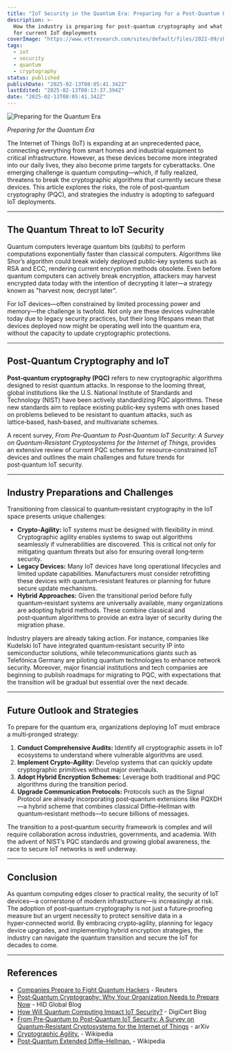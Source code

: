 ```yaml
---
title: "IoT Security in the Quantum Era: Preparing for a Post‐Quantum Future"
description: >-
  How the industry is preparing for post-quantum cryptography and what it means
  for current IoT deployments
coverImage: "https://www.vttresearch.com/sites/default/files/2022-09/shutterstock_2120412068.jpg"
tags:
  - iot
  - security
  - quantum
  - cryptography
status: published
publishDate: "2025-02-13T08:05:41.342Z"
lastEdited: "2025-02-13T08:13:37.394Z"
date: "2025-02-13T08:05:41.342Z"
---
```


![Preparing for the Quantum Era](https://www.vttresearch.com/sites/default/files/2022-09/shutterstock_2120412068.jpg)

<div class="flex justify-center mb-20">
  <span class="text-sm text-center text-white/70"><em>Preparing for the Quantum Era</em></span>
</div>

The Internet of Things (IoT) is expanding at an unprecedented pace, connecting everything from smart homes and industrial equipment to critical infrastructure. However, as these devices become more integrated into our daily lives, they also become prime targets for cyberattacks. One emerging challenge is quantum computing—which, if fully realized, threatens to break the cryptographic algorithms that currently secure these devices. This article explores the risks, the role of post‑quantum cryptography (PQC), and strategies the industry is adopting to safeguard IoT deployments.

---

## The Quantum Threat to IoT Security

Quantum computers leverage quantum bits (qubits) to perform computations exponentially faster than classical computers. Algorithms like Shor’s algorithm could break widely deployed public‑key systems such as RSA and ECC, rendering current encryption methods obsolete. Even before quantum computers can actively break encryption, attackers may harvest encrypted data today with the intention of decrypting it later—a strategy known as "harvest now, decrypt later".

For IoT devices—often constrained by limited processing power and memory—the challenge is twofold. Not only are these devices vulnerable today due to legacy security practices, but their long lifespans mean that devices deployed now might be operating well into the quantum era, without the capacity to update cryptographic protections.

---

## Post‑Quantum Cryptography and IoT

**Post‑quantum cryptography (PQC)** refers to new cryptographic algorithms designed to resist quantum attacks. In response to the looming threat, global institutions like the U.S. National Institute of Standards and Technology (NIST) have been actively standardizing PQC algorithms. These new standards aim to replace existing public‑key systems with ones based on problems believed to be resistant to quantum attacks, such as lattice‑based, hash‑based, and multivariate schemes.

A recent survey, _From Pre‑Quantum to Post‑Quantum IoT Security: A Survey on Quantum‑Resistant Cryptosystems for the Internet of Things_, provides an extensive review of current PQC schemes for resource‑constrained IoT devices and outlines the main challenges and future trends for post‑quantum IoT security.

---

## Industry Preparations and Challenges

Transitioning from classical to quantum‑resistant cryptography in the IoT space presents unique challenges:

- **Crypto‑Agility:** IoT systems must be designed with flexibility in mind. Cryptographic agility enables systems to swap out algorithms seamlessly if vulnerabilities are discovered. This is critical not only for mitigating quantum threats but also for ensuring overall long‑term security.
- **Legacy Devices:** Many IoT devices have long operational lifecycles and limited update capabilities. Manufacturers must consider retrofitting these devices with quantum‑resistant features or planning for future secure update mechanisms.
- **Hybrid Approaches:** Given the transitional period before fully quantum‑resistant systems are universally available, many organizations are adopting hybrid methods. These combine classical and post‑quantum algorithms to provide an extra layer of security during the migration phase.

Industry players are already taking action. For instance, companies like Kudelski IoT have integrated quantum‑resistant security IP into semiconductor solutions, while telecommunications giants such as Telefónica Germany are piloting quantum technologies to enhance network security. Moreover, major financial institutions and tech companies are beginning to publish roadmaps for migrating to PQC, with expectations that the transition will be gradual but essential over the next decade.

---

## Future Outlook and Strategies

To prepare for the quantum era, organizations deploying IoT must embrace a multi‑pronged strategy:

1. **Conduct Comprehensive Audits:** Identify all cryptographic assets in IoT ecosystems to understand where vulnerable algorithms are used.
2. **Implement Crypto‑Agility:** Develop systems that can quickly update cryptographic primitives without major overhauls.
3. **Adopt Hybrid Encryption Schemes:** Leverage both traditional and PQC algorithms during the transition period.
4. **Upgrade Communication Protocols:** Protocols such as the Signal Protocol are already incorporating post‑quantum extensions like PQXDH—a hybrid scheme that combines classical Diffie–Hellman with quantum‑resistant methods—to secure billions of messages.

The transition to a post‑quantum security framework is complex and will require collaboration across industries, governments, and academia. With the advent of NIST’s PQC standards and growing global awareness, the race to secure IoT networks is well underway.

---

## Conclusion

As quantum computing edges closer to practical reality, the security of IoT devices—a cornerstone of modern infrastructure—is increasingly at risk. The adoption of post‑quantum cryptography is not just a future‑proofing measure but an urgent necessity to protect sensitive data in a hyper‑connected world. By embracing crypto‑agility, planning for legacy device upgrades, and implementing hybrid encryption strategies, the industry can navigate the quantum transition and secure the IoT for decades to come.

---

## References

- <a href="https://www.wsj.com/articles/companies-prepare-to-fight-quantum-hackers-c9fba1ae" target="_blank">Companies Prepare to Fight Quantum Hackers</a> - Reuters
- <a href="https://blog.hidglobal.com/post-quantum-cryptography-why-your-organization-needs-prepare-now" target="_blank">Post‑Quantum Cryptography: Why Your Organization Needs to Prepare Now</a> - HID Global Blog
- <a href="https://www.digicert.com/blog/how-will-quantum-computing-impact-iot-security" target="_blank">How Will Quantum Computing Impact IoT Security?</a> - DigiCert Blog
- <a href="https://arxiv.org/abs/2402.00790" target="_blank">From Pre‑Quantum to Post‑Quantum IoT Security: A Survey on Quantum‑Resistant Cryptosystems for the Internet of Things</a> - arXiv
- <a href="https://en.wikipedia.org/wiki/Cryptographic_agility" target="_blank">Cryptographic Agility.</a> - Wikipedia
- <a href="https://en.wikipedia.org/wiki/Post-Quantum_Extended_Diffie%E2%80%93Hellman" target="_blank">Post‑Quantum Extended Diffie–Hellman.</a> - Wikipedia
